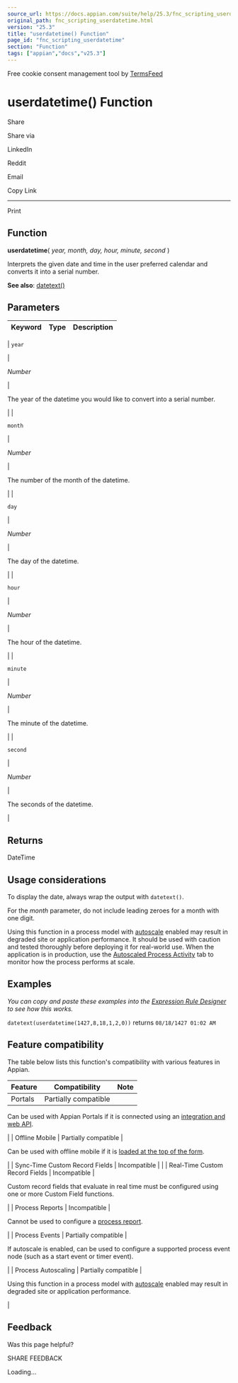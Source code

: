 ```yaml
---
source_url: https://docs.appian.com/suite/help/25.3/fnc_scripting_userdatetime.html
original_path: fnc_scripting_userdatetime.html
version: "25.3"
title: "userdatetime() Function"
page_id: "fnc_scripting_userdatetime"
section: "Function"
tags: ["appian","docs","v25.3"]
---
```



Free cookie consent management tool by [TermsFeed](https://www.termsfeed.com/)

# userdatetime() Function

Share

Share via

LinkedIn

Reddit

Email

Copy Link

* * *

Print

## Function

**userdatetime**( _year, month, day, hour, minute, second_ )

Interprets the given date and time in the user preferred calendar and converts it into a serial number.

**See also**: [datetext()](fnc_scripting_datetext.html)

## Parameters

| Keyword | Type | Description |
| --- | --- | --- |
|
`year`

 |

_Number_

 |

The year of the datetime you would like to convert into a serial number.

 |
|

`month`

 |

_Number_

 |

The number of the month of the datetime.

 |
|

`day`

 |

_Number_

 |

The day of the datetime.

 |
|

`hour`

 |

_Number_

 |

The hour of the datetime.

 |
|

`minute`

 |

_Number_

 |

The minute of the datetime.

 |
|

`second`

 |

_Number_

 |

The seconds of the datetime.

 |

## Returns

DateTime

## Usage considerations

To display the date, always wrap the output with `datetext()`.

For the _month_ parameter, do not include leading zeroes for a month with one digit.

Using this function in a process model with [autoscale](autoscale-processes.html) enabled may result in degraded site or application performance. It should be used with caution and tested thoroughly before deploying it for real-world use. When the application is in production, use the [Autoscaled Process Activity](monitoring-autoscaled-processes.html) tab to monitor how the process performs at scale.

## Examples

_You can copy and paste these examples into the [Expression Rule Designer](Expression_Rules.html) to see how this works._

`datetext(userdatetime(1427,8,18,1,2,0))` returns `08/18/1427 01:02 AM`

## Feature compatibility

The table below lists this function's compatibility with various features in Appian.

| Feature | Compatibility | Note |
| --- | --- | --- |
| Portals | Partially compatible |
Can be used with Appian Portals if it is connected using an [integration and web API](portals-design.html#using-partially-compatible-functions-and-objects-in-a-portal).

 |
| Offline Mobile | Partially compatible |

Can be used with offline mobile if it is [loaded at the top of the form](offline-mobile-design-best-practices.html#working-with-partially-compatible-functions).

 |
| Sync-Time Custom Record Fields | Incompatible |  |
| Real-Time Custom Record Fields | Incompatible |

Custom record fields that evaluate in real time must be configured using one or more Custom Field functions.

 |
| Process Reports | Incompatible |

Cannot be used to configure a [process report](Process_Reports.html).

 |
| Process Events | Partially compatible |

If autoscale is enabled, can be used to configure a supported process event node (such as a start event or timer event).

 |
| Process Autoscaling | Partially compatible |

Using this function in a process model with [autoscale](autoscale-processes.html) enabled may result in degraded site or application performance.

 |

## Feedback

Was this page helpful?

SHARE FEEDBACK

Loading...